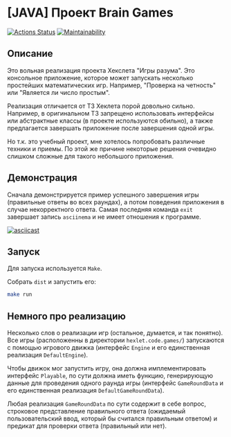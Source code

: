 # [JAVA] Проект Brain Games
[![Actions Status](https://github.com/danielvinogradov/java-project-lvl1/workflows/build/badge.svg)](https://github.com/danielvinogradov/java-project-lvl1/actions)
[![Maintainability](https://api.codeclimate.com/v1/badges/a99a88d28ad37a79dbf6/maintainability)](https://codeclimate.com/github/codeclimate/codeclimate/maintainability)

## Описание
Это вольная реализация проекта Хекслета "Игры разума". Это консольное приложение, которое может запускать несколько простейших математических игр. Например, "Проверка на четность" или "Является ли число простым".

Реализация отличается от ТЗ Хеклета порой довольно сильно. Например, в оригинальном ТЗ запрещено использовать интерфейсы или абстрактные классы (в проекте используются обильно), а также предлагается завершать приложение после завершения одной игры. 

Но т.к. это учебный проект, мне хотелось попробовать различные техники и приемы. По этой же причине некоторые решения очевидно слишком сложные для такого небольшого приложения.

## Демонстрация
                     
Сначала демонстрируется пример успешного завершения игры (правильные ответы во всех раундах), а потом поведения приложения в случае некорректного ответа. Самая последняя команда `exit` завершает запись `asciinema` и не имеет отношения к программе.

[![asciicast](https://asciinema.org/a/K9iKvdeoWTefua4nxC04mIL61.svg)](https://asciinema.org/a/K9iKvdeoWTefua4nxC04mIL61)

## Запуск

Для запуска используется `Make`. 

Собрать `dist` и запустить его:

```bash
make run
```

## Немного про реализацию
        
Несколько слов о реализации игр (остальное, думается, и так понятно). Все игры (расположенны в директории `hexlet.code.games/`) запускаются с помощью игрового движка (интерфейс `Engine` и его единственная реализация `DefaultEngine`). 

Чтобы движок мог запустить игру, она должна имплементировать интерфейс `Playable`, по сути должна иметь функцию, генерирующую данные для проведения одного раунда игры (интерфейс `GameRoundData` и его единственная реализация `DefaultGameRoundData`).

Любая реализация `GameRoundData` по сути содержит в себе вопрос, строковое представление правильного ответа (ожидаемый пользовательский ввод, который бы считался правильным ответом) и предикат для проверки ответа (правильный или нет).
